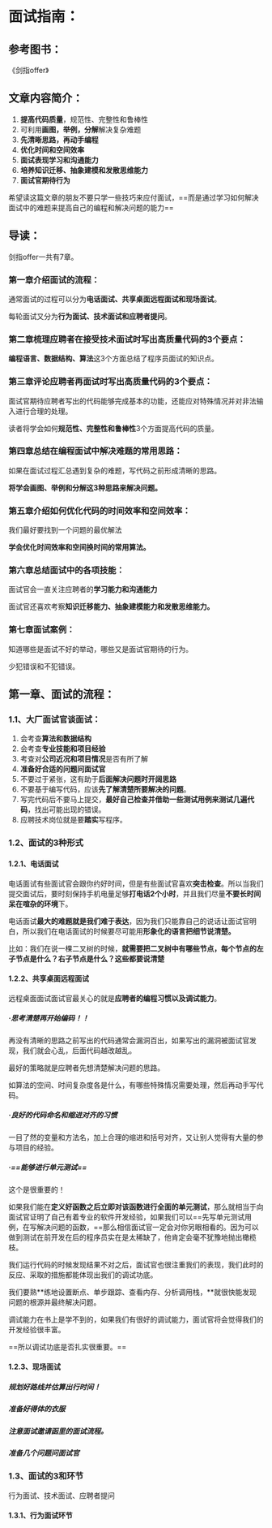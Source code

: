 # 面试指南：

## 参考图书：

《剑指offer》





## 文章内容简介：

1. **提高代码质量**，规范性、完整性和鲁棒性
2. 可利用**画图，举例，分解**解决复杂难题
3. **先清晰思路，再动手编程**
4. **优化时间和空间效率**
5. **面试表现学习和沟通能力**
6. **培养知识迁移、抽象建模和发散思维能力**
7. **面试官期待行为**



希望读这篇文章的朋友不要只学一些技巧来应付面试，==而是通过学习如何解决面试中的难题来提高自己的编程和解决问题的能力==

## 导读：

剑指offer一共有7章。

### 第一章**介绍面试的流程**：

通常面试的过程可以分为**电话面试、共享桌面远程面试和现场面试**。

每轮面试又分为**行为面试、技术面试和应聘者提问**。

### 第二章**梳理应聘者在接受技术面试时写出高质量代码的3个要点**：

**编程语言、数据结构、算法**这3个方面总结了程序员面试的知识点。



### 第三章**评论应聘者再面试时写出高质量代码的3个要点**：

面试官期待应聘者写出的代码能够完成基本的功能，还能应对特殊情况并对非法输入进行合理的处理。

读者将学会如何**规范性、完整性和鲁棒性**3个方面提高代码的质量。



### 第四章总结在编程面试中解决难题的常用思路：

如果在面试过程汇总遇到复杂的难题，写代码之前形成清晰的思路。

**将学会画图、举例和分解这3种思路来解决问题。**



### 第五章介绍如何优化代码的时间效率和空间效率：

我们最好要找到一个问题的最优解法

**学会优化时间效率和空间换时间的常用算法。**



### 第六章总结面试中的各项技能：

面试官会一直关注应聘者的**学习能力和沟通能力**

面试官还喜欢考察**知识迁移能力、抽象建模能力和发散思维能力。**



### 第七章面试案例：

知道哪些是面试不好的举动，哪些又是面试官期待的行为。

少犯错误和不犯错误。





## 第一章、面试的流程：

### 1.1、大厂面试官谈面试：

1. 会考查**算法和数据结构**
2. 会考查**专业技能和项目经验**
3. 考查对**公司近况和项目情况**是否有所了解
4. **准备好合适的问题问面试官**
5. 不要过于紧张，这有助于**后面解决问题时开阔思路**
6. 不要基于编写代码，应该**先了解清楚所要解决的问题**。
7. 写完代码后不要马上提交，**最好自己检查并借助一些测试用例来测试几遍代码**，找出可能出现的错误。
8. 应聘技术岗位就是要**踏实**写程序。



### 1.2、面试的3种形式

#### 1.2.1、电话面试

电话面试有些面试官会跟你约好时间，但是有些面试官喜欢**突击检查**。所以当我们提交面试后，要时刻保持手机电量足够**打电话2个小时**，并且我们尽量**不要长时间呆在喧杂的环境**下。

电话面试**最大的难题就是我们难于表达**，因为我们只能靠自己的说话让面试官明白，所以我们在电话面试的时候要尽可能用**形象化的语言把细节说清楚。**

比如：我们在说一棵二叉树的时候，**就需要把二叉树中有哪些节点，每个节点的左子节点是什么？右子节点是什么？这些都要说清楚**

#### 1.2.2、共享桌面远程面试

远程桌面面试面试官最关心的就是**应聘者的编程习惯以及调试能力**。

##### ·思考清楚再开始编码！！

再没有清晰的思路之前写出的代码通常会漏洞百出，如果写出的漏洞被面试官发现，我们就会心乱，后面代码越改越乱。

最好的策略就是应聘者先想清楚解决问题的思路。

如算法的空间、时间复杂度各是什么，有哪些特殊情况需要处理，然后再动手写代码。

##### ·良好的代码命名和缩进对齐的习惯

一目了然的变量和方法名，加上合理的缩进和括号对齐，又让别人觉得有大量的参与项目的经验。

##### ·==能够进行单元测试==

这个是很重要的！

如果我们能在**定义好函数之后立即对该函数进行全面的单元测试**，那么就相当于向面试官证明了自己有着专业的软件开发经验，如果我们可以==先写单元测试用例，在写解决问题的函数，==那么相信面试官一定会对你另眼相看的。因为可以做到测试在前开发在后的程序员实在是太稀缺了，他肯定会毫不犹豫地抛出橄榄枝。



我们运行代码的时候发现结果不对之后，面试官也很注重我们的表现，我们此时的反应、采取的措施都能体现出我们的调试功底。

我们要熟**练地设置断点、单步跟踪、查看内存、分析调用栈，**就很快能发现问题的根源并最终解决问题。

调试能力在书上是学不到的，如果我们有很好的调试能力，面试官将会觉得我们的开发经验很丰富。

==所以调试功底是否扎实很重要。==



#### 1.2.3、现场面试

##### 规划好路线并估算出行时间！

##### 准备好得体的衣服

##### 注意面试邀请函里的面试流程。

##### 准备几个问题问面试官



### 1.3、面试的3和环节

行为面试、技术面试、应聘者提问

#### 1.3.1、行为面试环节